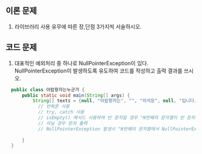 ## 이론 문제
1. 라이브러리 사용 유무에 따른 장,단점 3가지씩 서술하시오.

   


## 코드 문제
1. 대표적인 예외처리 중 하나로 NullPointerException이 있다.
   NullPointerException이 발생하도록 유도하여 코드를 작성하고 출력 결과를 쓰시오.

``` java
  public class 아랍왕자는누군가 {
      public static void main(String[] args) {
          String[] texts = {null, "아랍왕자는", "", "이석운", null, "입니다."};
            // 반복문 사용
            // try, catch 사용
            // isEmpty() 메서드 사용하여 빈 문자일 경우 "N번째의 문자열이 빈 문자열입니다." 출력
            // 아닐 경우 문자 출력
            // NullPointerException 발생시 "N번째의 문자열에서 NullPointerException 발생" 출력
  
      }
  }
```
